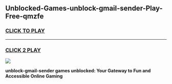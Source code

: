 
## Unblocked-Games-unblock-gmail-sender-Play-Free-qmzfe
<h3>
<a href="https://premium76.site?title=unblock-gmail-sender&ref=23A">CLICK TO PLAY</a></h3>
<hr>

<h3>
<a href="https://premium76.site?title=unblock-gmail-sender&ref=23A">CLICK 2 PLAY</a>
  
</h3>

<a href="https://premium76.site?title=unblock-gmail-sender&ref=23A"><img src="https://clearcache.store/games.png"></a>


**unblock-gmail-sender games unblocked: Your Gateway to Fun and Accessible Online Gaming**
